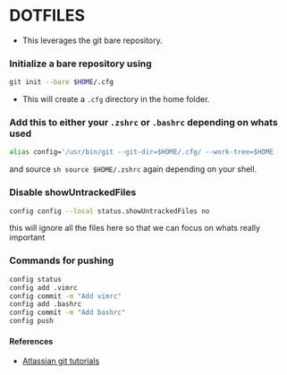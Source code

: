 # DOTFILES

- This leverages the git bare repository.

### Initialize a bare repository using 
```sh
git init --bare $HOME/.cfg 
```

- This will create a `.cfg` directory in the home folder.

### Add this to either your `.zshrc` or `.bashrc` depending on whats used

```sh 
alias config='/usr/bin/git --git-dir=$HOME/.cfg/ --work-tree=$HOME
```

and source
```sh source $HOME/.zshrc``` again depending on your shell.

### Disable showUntrackedFiles
```bash
config config --local status.showUntrackedFiles no
```
this will ignore all the files here so that we can focus on whats really important


### Commands for pushing
```bash
config status
config add .vimrc
config commit -m "Add vimrc"
config add .bashrc
config commit -m "Add bashrc"
config push
```

#### References
- [Atlassian git tutorials](https://www.atlassian.com/git/tutorials/dotfiles)

